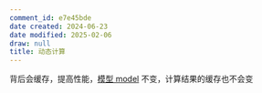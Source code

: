 ```yaml
---
comment_id: e7e45bde
date created: 2024-06-23
date modified: 2025-02-06
draw: null
title: 动态计算
---
```

背后会缓存，提高性能，[模型 model](模型%20model) 不变，计算结果的缓存也不会变
